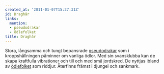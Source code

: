 ```yaml
---
created_at: '2011-01-07T15:27:31Z'
id: Draghâr
links:
  mention:
  - pseudodrakar
  - ödlefolket
title: Draghâr
---
```


Stora, långsamma och tungt bepansrade [pseudodrakar] som i kroppshållningen påminner om vanliga
ödlor. Med sin svansklubba kan de skapa kraftfulla vibrationer och till och med små jordskred. De
nyttjas ibland av [ödlefolket] som riddjur. Återfinns främst i djungel och sankmark.

  [pseudodrakar]: pseudodrakar
  [ödlefolket]: ödlefolket
